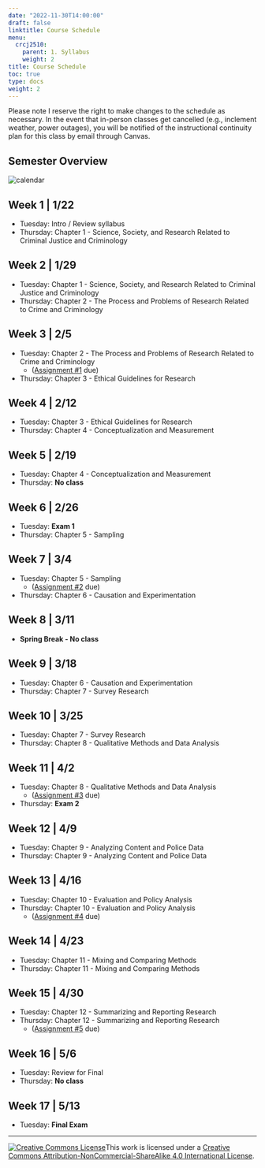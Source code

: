 ```yaml
---
date: "2022-11-30T14:00:00"
draft: false
linktitle: Course Schedule
menu:
  crcj2510:
    parent: 1. Syllabus
    weight: 2
title: Course Schedule
toc: true
type: docs
weight: 2
---
```


Please note I reserve the right to make changes to the schedule as necessary. In the event that in-person classes get cancelled (e.g., inclement weather, power outages), you will be notified of the instructional continuity plan for this class by email through Canvas.

## Semester Overview

![calendar](/courses/crcj2510_calendar_spring24.png)

## Week 1 | 1/22

* Tuesday: Intro / Review syllabus
* Thursday: Chapter 1 - Science, Society, and Research Related to Criminal Justice and Criminology

## Week 2 | 1/29

* Tuesday: Chapter 1 - Science, Society, and Research Related to Criminal Justice and Criminology
* Thursday: Chapter 2 - The Process and Problems of Research Related to Crime and Criminology

## Week 3 | 2/5 

* Tuesday: Chapter 2 - The Process and Problems of Research Related to Crime and Criminology
  - ([Assignment #1](https://jnix.netlify.app/courses/crcj2510/assignment-1.pdf) due)
* Thursday: Chapter 3 - Ethical Guidelines for Research

## Week 4 | 2/12

* Tuesday: Chapter 3 - Ethical Guidelines for Research
* Thursday: Chapter 4 - Conceptualization and Measurement

## Week 5 | 2/19

* Tuesday: Chapter 4 - Conceptualization and Measurement
* Thursday: **No class**

## Week 6 | 2/26

* Tuesday: **Exam 1**
* Thursday: Chapter 5 - Sampling

## Week 7 | 3/4

* Tuesday: Chapter 5 - Sampling
  - ([Assignment #2](https://jnix.netlify.app/courses/crcj2510/assignment-2.docx) due)
* Thursday: Chapter 6 - Causation and Experimentation

## Week 8 | 3/11

* **Spring Break - No class**

## Week 9 | 3/18

* Tuesday: Chapter 6 - Causation and Experimentation
* Thursday: Chapter 7 - Survey Research

## Week 10 | 3/25

* Tuesday: Chapter 7 - Survey Research
* Thursday: Chapter 8 - Qualitative Methods and Data Analysis

## Week 11 | 4/2

* Tuesday: Chapter 8 - Qualitative Methods and Data Analysis
  - ([Assignment #3](https://jnix.netlify.app/courses/crcj2510/assignment-3.pdf) due)
* Thursday: **Exam 2**

## Week 12 | 4/9 

* Tuesday: Chapter 9 - Analyzing Content and Police Data
* Thursday: Chapter 9 - Analyzing Content and Police Data

## Week 13 | 4/16

* Tuesday: Chapter 10 - Evaluation and Policy Analysis
* Thursday: Chapter 10 - Evaluation and Policy Analysis
  - ([Assignment #4](https://jnix.netlify.app/courses/crcj2510/assignment-4.pdf) due)

## Week 14 | 4/23

* Tuesday: Chapter 11 - Mixing and Comparing Methods
* Thursday: Chapter 11 - Mixing and Comparing Methods

## Week 15 | 4/30

* Tuesday: Chapter 12 - Summarizing and Reporting Research
* Thursday: Chapter 12 - Summarizing and Reporting Research
  - ([Assignment #5](https://jnix.netlify.app/courses/crcj2510/assignment-5.docx) due)
  
## Week 16 | 5/6

* Tuesday: Review for Final
* Thursday: **No class**

## Week 17 | 5/13

* Tuesday: **Final Exam**

***

<a rel="license" href="http://creativecommons.org/licenses/by-nc-sa/4.0/"><img alt="Creative Commons License" style="border-width:0" src="https://i.creativecommons.org/l/by-nc-sa/4.0/88x31.png" /></a>This work is licensed under a <a rel="license" href="http://creativecommons.org/licenses/by-nc-sa/4.0/">Creative Commons Attribution-NonCommercial-ShareAlike 4.0 International License</a>.
